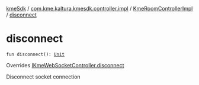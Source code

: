 [kmeSdk](../../index.md) / [com.kme.kaltura.kmesdk.controller.impl](../index.md) / [KmeRoomControllerImpl](index.md) / [disconnect](./disconnect.md)

# disconnect

`fun disconnect(): `[`Unit`](https://kotlinlang.org/api/latest/jvm/stdlib/kotlin/-unit/index.html)

Overrides [IKmeWebSocketController.disconnect](../../com.kme.kaltura.kmesdk.controller/-i-kme-web-socket-controller/disconnect.md)

Disconnect socket connection

